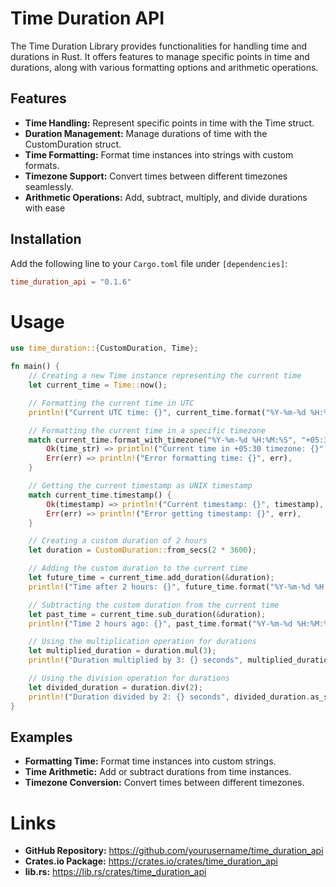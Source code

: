 # Time Duration API

The Time Duration Library provides functionalities for handling time and durations in Rust. It offers features to manage specific points in time and durations, along with various formatting options and arithmetic operations.

## Features
- **Time Handling:** Represent specific points in time with the Time struct.
- **Duration Management:** Manage durations of time with the CustomDuration struct.
- **Time Formatting:** Format time instances into strings with custom formats.
- **Timezone Support:** Convert times between different timezones seamlessly.
- **Arithmetic Operations:** Add, subtract, multiply, and divide durations with ease

## Installation

Add the following line to your `Cargo.toml` file under `[dependencies]`:

```toml
time_duration_api = "0.1.6"
```

# Usage

```rust
use time_duration::{CustomDuration, Time};

fn main() {
    // Creating a new Time instance representing the current time
    let current_time = Time::now();

    // Formatting the current time in UTC
    println!("Current UTC time: {}", current_time.format("%Y-%m-%d %H:%M:%S"));

    // Formatting the current time in a specific timezone
    match current_time.format_with_timezone("%Y-%m-%d %H:%M:%S", "+05:30") {
        Ok(time_str) => println!("Current time in +05:30 timezone: {}", time_str),
        Err(err) => println!("Error formatting time: {}", err),
    }

    // Getting the current timestamp as UNIX timestamp
    match current_time.timestamp() {
        Ok(timestamp) => println!("Current timestamp: {}", timestamp),
        Err(err) => println!("Error getting timestamp: {}", err),
    }

    // Creating a custom duration of 2 hours
    let duration = CustomDuration::from_secs(2 * 3600);

    // Adding the custom duration to the current time
    let future_time = current_time.add_duration(&duration);
    println!("Time after 2 hours: {}", future_time.format("%Y-%m-%d %H:%M:%S"));

    // Subtracting the custom duration from the current time
    let past_time = current_time.sub_duration(&duration);
    println!("Time 2 hours ago: {}", past_time.format("%Y-%m-%d %H:%M:%S"));

    // Using the multiplication operation for durations
    let multiplied_duration = duration.mul(3);
    println!("Duration multiplied by 3: {} seconds", multiplied_duration.as_secs());

    // Using the division operation for durations
    let divided_duration = duration.div(2);
    println!("Duration divided by 2: {} seconds", divided_duration.as_secs());
}
```

## Examples
- **Formatting Time:** Format time instances into custom strings.
- **Time Arithmetic:** Add or subtract durations from time instances.
- **Timezone Conversion:** Convert times between different timezones.


# Links
- **GitHub Repository:** https://github.com/yourusername/time_duration_api
- **Crates.io Package:** https://crates.io/crates/time_duration_api
- **lib.rs:** https://lib.rs/crates/time_duration_api